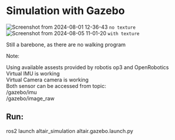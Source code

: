 # Simulation with Gazebo  

![Screenshot from 2024-08-01 12-36-43](https://github.com/user-attachments/assets/060fcf49-50ad-46cb-b626-55486e6ed975) `no texture`  
![Screenshot from 2024-08-05 11-01-20](https://github.com/user-attachments/assets/0a0f50b6-e647-4638-85e0-517dd3e19e8f) `with texture`  

Still a barebone, as there are no walking program

Note:

Using available assests provided by robotis op3 and OpenRobotics  
Virtual IMU is working  
Virtual Camera camera is working  
Both sensor can be accessed from topic:  
/gazebo/imu  
/gazebo/image_raw

## Run:
ros2 launch altair_simulation altair.gazebo.launch.py
